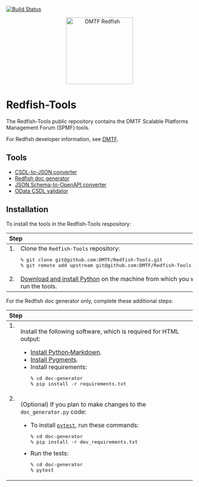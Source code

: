 [![Build Status](https://travis-ci.com/DMTF/Redfish-Tools.svg?branch=master)](https://travis-ci.com/github/DMTF/Redfish-Tools)
<p align="center">
  <img src="http://redfish.dmtf.org/sites/all/themes/dmtf2015/images/dmtf-redfish-logo.png" alt="DMTF Redfish" width=180>


# Redfish-Tools

The Redfish-Tools public repository contains the DMTF Scalable Platforms Management Forum (SPMF) tools.

For Redfish developer information, see [DMTF](https://redfish.dmtf.org/ "https://redfish.dmtf.org/").

## Tools

* [CSDL-to-JSON converter](csdl-to-json-convertor/README.md "csdl-to-json-convertor/README.md")
* [Redfish doc generator](doc-generator/README.md "doc-generator/README.md")
* [JSON Schema-to-OpenAPI converter](json-to-openapi-converter/README.md "json-to-openapi-converter/README.md")
* [OData CSDL validator](odata-csdl-validator/README.md "odata-csdl-validator/README.md")

## Installation

To install the tools in the Redfish-Tools respository:

<table width="100%">
   <thead>
      <tr>
         <th align="left" valign="top" colspan="2">Step</th>
      </tr>
   </thead>
   <tbody>
      <tr>
         <td align="left" valign="top">1.</td>
         <td align="left" valign="top">Clone the <code>Redfish-Tools</code> repository:
            <pre lang="bash">% git clone git@github.com:DMTF/Redfish-Tools.git
% git remote add upstream git@github.com:DMTF/Redfish-Tools.git</pre>
         </td>
      </tr>
      <tr>
         <td align="left" valign="top">2.</td>
         <td align="left" valign="top">
            <a href="https://www.python.org/downloads/" title="https://www.python.org/downloads/">Download and install Python</a> on the machine from which you will run the tools.
         </td>
      </tr>
   </tbody>
</table>

For the Redfish doc generator only, complete these additional steps:

<table width="100%">
   <thead>
      <tr>
         <th align="left" valign="top" colspan="2">Step</th>
      </tr>
   </thead>
   <tbody>
      <tr>
         <td align="left" valign="top">1.</td>
         <td align="left" valign="top">
            <p>Install the following software, which is required for HTML output:</p>
            <ul>
               <li><a href="https://python-markdown.github.io/install/" title="https://python-markdown.github.io/install/">Install Python&#8209;Markdown</a>.</li>
               <li><a href="http://pygments.org/" title="http://pygments.org/">Install Pygments</a>.</li>
               <li>Install requirements:
                  <pre lang="bash">% cd doc-generator
% pip install -r requirements.txt</pre>
               </li>
            </ul>
         </td>
      </tr>
      <tr>
         <td align="left" valign="top">2.</td>
         <td align="left" valign="top">
            <p>(Optional) If you plan to make changes to the <code>doc_generator.py</code> code:</p>
            <ul>
               <li>To install <a href="https://docs.pytest.org/en/latest/getting-started.html" title="https://docs.pytest.org/en/latest/getting-started.html"><code>pytest</code></a>, run these commands:
                  <pre lang="bash">% cd doc-generator
% pip install -r dev_requirements.txt</pre>
               </li>
               <li>Run the tests:
                  <pre lang="bash">% cd doc-generator
% pytest</pre>
               </li>
            </ul>
         </td>
      </tr>
   </tbody>
</table>
